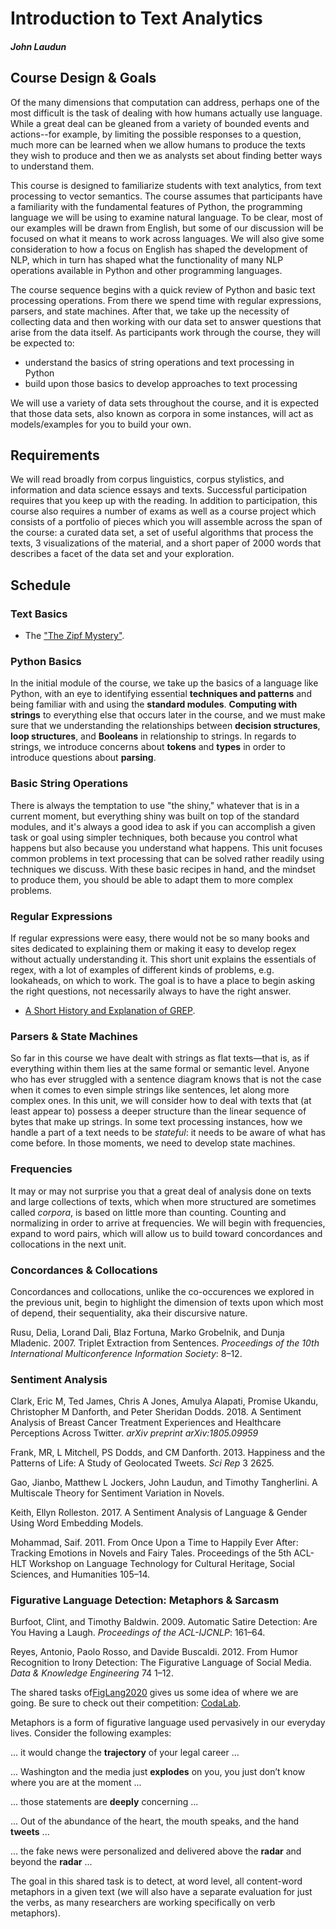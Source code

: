 # Introduction to Text Analytics

##### John Laudun

## Course Design & Goals

Of the many dimensions that computation can address, perhaps one of the most difficult is the task of dealing with how humans actually use language. While a great deal can be gleaned from a variety of bounded events and actions--for example, by limiting the possible responses to a question, much more can be learned when we allow humans to produce the texts they wish to produce and then we as analysts set about finding better ways to understand them.

This course is designed to familiarize students with text analytics, from text processing to vector semantics. The course assumes that participants have a familiarity with the fundamental features of Python, the programming language we will be using to examine natural language. To be clear, most of our examples will be drawn from English, but some of our discussion will be focused on what it means to work across languages. We will also give some consideration to how a focus on English has shaped the development of NLP, which in turn has shaped what the functionality of many NLP operations available in Python and other programming languages.

The course sequence begins with a quick review of Python and basic text processing operations. From there we spend time with regular expressions, parsers, and state machines. After that, we take up the necessity of collecting data and then working with our data set to answer questions that arise from the data itself. As participants work through the course, they will be expected to:

* understand the basics of string operations and text processing in Python
* build upon those basics to develop approaches to text processing

We will use a variety of data sets throughout the course, and it is expected that those data sets, also known as corpora in some instances, will act as models/examples for you to build your own.

## Requirements

We will read broadly from corpus linguistics, corpus stylistics, and information and data science essays and texts. Successful participation requires that you keep up with the reading. In addition to participation, this course also requires a number of exams as well as a course project which consists of a portfolio of pieces which you will assemble across the span of the course: a curated data set, a set of useful algorithms that process the texts, 3 visualizations of the material, and a short paper of 2000 words that describes a facet of the data set and your exploration.

## Schedule

### Text Basics

* The ["The Zipf Mystery"](https://www.youtube.com/watch?v=fCn8zs912OE).

### Python Basics

In the initial module of the course, we take up the basics of a language like Python, with an eye to identifying essential **techniques and patterns** and being familiar with and using the **standard modules**. **Computing with strings** to everything else that occurs later in the course, and we must make sure that we understanding the relationships between **decision structures**, **loop structures**, and **Booleans** in relationship to strings. In regards to strings, we introduce concerns about **tokens** and **types**  in order to introduce questions about **parsing**.

### Basic String Operations

There is always the temptation to use "the shiny," whatever that is in a current moment, but everything shiny was built on top of the standard modules, and it's always a good idea to ask if you can accomplish a given task or goal using simpler techniques, both because you control what happens but also because you understand what happens. This unit focuses common problems in text processing that can be solved rather readily using techniques we discuss. With these basic recipes in hand, and the mindset to produce them, you should be able to adapt them to more complex problems.

### Regular Expressions

If regular expressions were easy, there would not be so many books and sites dedicated to explaining them or making it easy to develop regex without actually understanding it. This short unit explains the essentials of regex, with a lot of examples of different kinds of problems, e.g. lookaheads, on which to work. The goal is to have a place to begin asking the right questions, not necessarily always to have the right answer.

* [A Short History and Explanation of GREP](https://www.youtube.com/watch?v=NTfOnGZUZDk).

### Parsers & State Machines

So far in this course we have dealt with strings as flat texts—that is, as if everything within them lies at the same formal or semantic level. Anyone who has ever struggled with a sentence diagram knows that is not the case when it comes to even simple strings like sentences, let along more complex ones. In this unit, we will consider how to deal with texts that (at least appear to) possess a deeper structure than the linear sequence of bytes that make up strings. In some text processing instances, how we handle a part of a text needs to be *stateful*: it needs to be aware of what has come before. In those moments, we need to develop state machines.

### Frequencies

It may or may not surprise you that a great deal of analysis done on texts and large collections of texts, which when more structured are sometimes called *corpora*, is based on little more than counting. Counting and normalizing in order to arrive at frequencies. We will begin with frequencies, expand to word pairs, which will allow us to build toward concordances and collocations in the next unit.

### Concordances & Collocations

Concordances and collocations, unlike the co-occurences we explored in the previous unit, begin to highlight the dimension of texts upon which most of depend, their sequentiality, aka their discursive nature.

Rusu, Delia, Lorand Dali, Blaz Fortuna, Marko Grobelnik, and Dunja Mladenic. 2007. Triplet Extraction from Sentences. *Proceedings of the 10th International Multiconference Information Society*: 8–12.

### Sentiment Analysis

Clark, Eric M, Ted James, Chris A Jones, Amulya Alapati, Promise Ukandu, Christopher M Danforth, and Peter Sheridan Dodds. 2018. A Sentiment Analysis of Breast Cancer Treatment Experiences and Healthcare Perceptions Across Twitter. *arXiv preprint arXiv:1805.09959*

Frank, MR, L Mitchell, PS Dodds, and CM Danforth. 2013. Happiness and the Patterns of Life: A Study of Geolocated Tweets. *Sci Rep* 3 2625.

Gao, Jianbo, Matthew L Jockers, John Laudun, and Timothy Tangherlini. A Multiscale Theory for Sentiment Variation in Novels.

Keith, Ellyn Rolleston. 2017. A Sentiment Analysis of Language & Gender Using Word Embedding Models.

Mohammad, Saif. 2011. From Once Upon a Time to Happily Ever After: Tracking Emotions in Novels and Fairy Tales. Proceedings of the 5th ACL-HLT Workshop on Language Technology for Cultural Heritage, Social Sciences, and Humanities 105–14.

### Figurative Language Detection: Metaphors & Sarcasm

Burfoot, Clint, and Timothy Baldwin. 2009. Automatic Satire Detection: Are You Having a Laugh. *Proceedings of the ACL-IJCNLP*: 161–64.

Reyes, Antonio, Paolo Rosso, and Davide Buscaldi. 2012. From Humor Recognition to Irony Detection: The Figurative Language of Social Media. *Data & Knowledge Engineering* 74 1–12.

The shared tasks of[FigLang2020](https://sites.google.com/view/figlang2020/shared-tasks) gives us some idea of where we are going. Be sure to check out their competition: [CodaLab](https://competitions.codalab.org/competitions/22188).

Metaphors is a form of figurative language used pervasively in our everyday lives. Consider the following examples:

... it would change the **trajectory** of your legal career ...

... Washington and the media just **explodes** on you, you just don’t know where you are at the moment ...

... those statements are **deeply** concerning ...

... Out of the abundance of the heart, the mouth speaks, and the hand **tweets** ...

... the fake news were personalized and delivered above the **radar** and beyond the **radar** ...

The goal in this shared task is to detect, at word level, all content-word metaphors in a given text (we will also have a separate evaluation for just the verbs, as many researchers are working specifically on verb metaphors).
